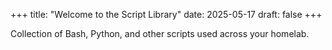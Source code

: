 +++
title: "Welcome to the Script Library"
date: 2025-05-17
draft: false
+++


Collection of Bash, Python, and other scripts used across your homelab.
